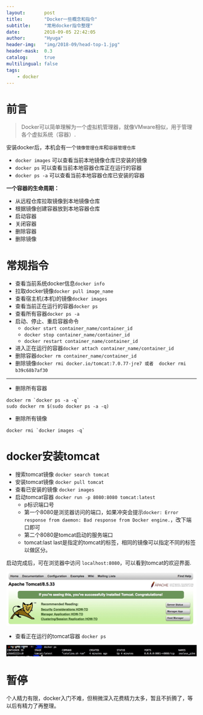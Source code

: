 ```yaml
---
layout:       post
title:        "Docker一些概念和指令"
subtitle:     "常用docker指令整理"
date:         2018-09-05 22:42:05
author:       "Hyuga"
header-img:   "img/2018-09/head-top-1.jpg"
header-mask:  0.3
catalog:      true
multilingual: false
tags:
    - docker
---
```


# 前言
> Docker可以简单理解为一个虚拟机管理器，就像VMware相似，用于管理各个虚拟系统（容器）.

安装docker后，本机会有一个`镜像管理仓库`和`容器管理仓库`
- `docker images` 可以查看当前本地镜像仓库已安装的镜像
- `docker ps` 可以查看当前本地容器仓库正在运行的容器
- `docker ps -a` 可以查看当前本地容器仓库已安装的容器

**一个容器的生命周期：**
- 从远程仓库拉取镜像到本地镜像仓库
- 根据镜像创建容器放到本地容器仓库
- 启动容器
- 关闭容器
- 删除容器
- 删除镜像

# 常规指令
- 查看当前系统docker信息`docker info`
- 拉取docker镜像`docker pull image_name`
- 查看宿主机(本机)的镜像`docker images`
- 查看当前正在运行的容器`docker ps`
- 查看所有容器`docker ps -a`
- 启动、停止、重启容器命令
    - `docker start container_name/container_id`
    - `docker stop container_name/container_id`
    - `docker restart container_name/container_id`
- 进入正在运行的容器`docker attach container_name/container_id`
- 删除容器`docker rm container_name/container_id`
- 删除镜像`docker rmi docker.io/tomcat:7.0.77-jre7 或者  docker rmi b39c68b7af30`

---
- 删除所有容器
```
docker rm `docker ps -a -q`
sudo docker rm $(sudo docker ps -a -q)
```

- 删除所有镜像
```
docker rmi `docker images -q`
```

# docker安装tomcat
- 搜索tomcat镜像 `docker search tomcat`
- 安装tomcat镜像 `docker pull tomcat`
- 查看已安装的镜像 `docker images`
- 启动tomcat容器 `docker run -p 8080:8080 tomcat:latest`
    - p标识端口号
    - 第一个8080是浏览器访问的端口，如果冲突会提示`docker: Error response from daemon: Bad response from Docker engine.`，改下端口即可
    - 第二个8080是tomcat启动的服务端口
    - tomcat:last last是指定的tomcat的标签，相同的镜像可以指定不同的标签以做区分。

启动完成后，可在浏览器中访问 `localhost:8080`，可以看到tomcat的欢迎界面.

![](/img/2018-09/welcome-tomcat.png)
- 查看正在运行的tomcat容器 `docker ps`

![](/img/2018-09/docker-ps.png)

# 暂停
个人精力有限，docker入门不难，但稍微深入花费精力太多，暂且不折腾了，等以后有精力了再整理。